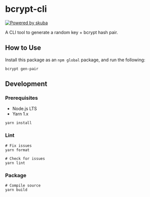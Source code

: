 # bcrypt-cli

[![Powered by skuba](https://img.shields.io/badge/🤿%20skuba-powered-009DC4)](https://github.com/seek-oss/skuba)

A CLI tool to generate a random key + bcrypt hash pair.

## How to Use

Install this package as an `npm global` package, and run the following:

```shell
bcrypt gen-pair
```

## Development

### Prerequisites

- Node.js LTS
- Yarn 1.x

```shell
yarn install
```

### Lint

```shell
# Fix issues
yarn format

# Check for issues
yarn lint
```

### Package

```shell
# Compile source
yarn build
```
